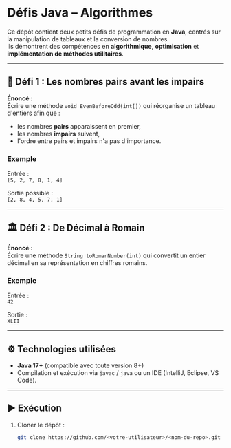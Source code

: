 
# Défis Java – Algorithmes

Ce dépôt contient deux petits défis de programmation en **Java**, centrés sur la manipulation de tableaux et la conversion de nombres.  
Ils démontrent des compétences en **algorithmique**, **optimisation** et **implémentation de méthodes utilitaires**.

---

## 🚀 Défi 1 : Les nombres pairs avant les impairs

**Énoncé :**  
Écrire une méthode `void EvenBeforeOdd(int[])` qui réorganise un tableau d'entiers afin que :
- les nombres **pairs** apparaissent en premier,
- les nombres **impairs** suivent,
- l'ordre entre pairs et impairs n'a pas d'importance.

### Exemple
Entrée :  
`[5, 2, 7, 8, 1, 4]`  

Sortie possible :  
`[2, 8, 4, 5, 7, 1]`

---

## 🏛️ Défi 2 : De Décimal à Romain

**Énoncé :**  
Écrire une méthode `String toRomanNumber(int)` qui convertit un entier décimal en sa représentation en chiffres romains.

### Exemple
Entrée :  
`42`  

Sortie :  
`XLII`

---

## ⚙️ Technologies utilisées
- **Java 17+** (compatible avec toute version 8+)
- Compilation et exécution via `javac` / `java` ou un IDE (IntelliJ, Eclipse, VS Code).

---

## ▶️ Exécution

1. Cloner le dépôt :
   ```bash
   git clone https://github.com/<votre-utilisateur>/<nom-du-repo>.git
